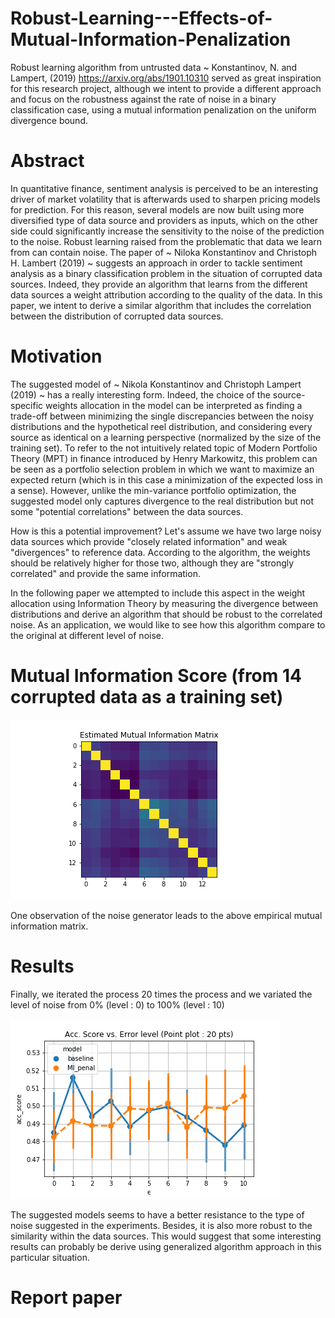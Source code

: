 # Robust-Learning---Effects-of-Mutual-Information-Penalization
Robust learning algorithm from untrusted data ~ Konstantinov, N. and Lampert, (2019) https://arxiv.org/abs/1901.10310 served as great inspiration for this research project, although we intent to provide a different approach and focus on the robustness against the rate of noise in a binary classification case, using a mutual information penalization on the uniform divergence bound. 

# Abstract
In quantitative finance, sentiment analysis is perceived to be an interesting driver of market volatility that is afterwards used to sharpen pricing models for prediction. For this reason, several models are now built using more diversified type of data source and providers as inputs, which on the other side could significantly increase the sensitivity to the noise of the prediction to the noise.
Robust learning raised from the problematic that data we learn from can contain noise. The paper of ~ Niloka Konstantinov and Christoph H. Lambert (2019) ~ suggests an approach in order to tackle sentiment analysis as a binary classification problem in the situation of corrupted data sources. Indeed, they provide an algorithm that learns from the different data sources a weight attribution according to the quality of the data. In this paper, we intent to derive a similar algorithm that includes the correlation between the distribution of corrupted data sources.

# Motivation
The suggested model of ~ Nikola Konstantinov and Christoph Lampert (2019) ~ has a really interesting form. Indeed, the choice of the source-specific weights allocation in the model can be interpreted as finding a trade-off between minimizing the single discrepancies between the noisy distributions and the hypothetical reel distribution, and considering every source as identical on a learning perspective (normalized by the size of the training set).
To refer to the not intuitively related topic of Modern Portfolio Theory (MPT) in finance introduced by Henry Markowitz, this problem can be seen as a portfolio selection problem in which we want to maximize an expected return (which is in this case a minimization of the expected loss in a sense). However, unlike the min-variance portfolio optimization, the suggested model only captures divergence to the real distribution but not some "potential correlations" between the data sources.

How is this a potential improvement?
Let's assume we have two large noisy data sources which provide "closely related information" and weak "divergences" to reference data. According to the algorithm, the weights should be relatively higher for those two, although they are "strongly correlated" and provide the same information.

In the following paper we attempted to include this aspect in the weight allocation using Information Theory by measuring the divergence between distributions and derive an algorithm that should be robust to the correlated noise. As an application, we would like to see how this algorithm compare to the original at different level of noise.

# Mutual Information Score (from 14 corrupted data as a training set)
![](results/mu_info.png)

One observation of the noise generator leads to the above empirical mutual information matrix.

# Results
Finally, we iterated the process 20 times the process and we variated the level of noise from 0% (level : 0) to 100% (level : 10)

![](results/final_plot20.png)

The suggested models seems to have a better resistance to the type of noise suggested in the experiments. Besides, it is also more robust to the similarity within the data sources. This would suggest that some interesting results can probably be derive using  generalized algorithm approach in this particular situation.
# Report paper
